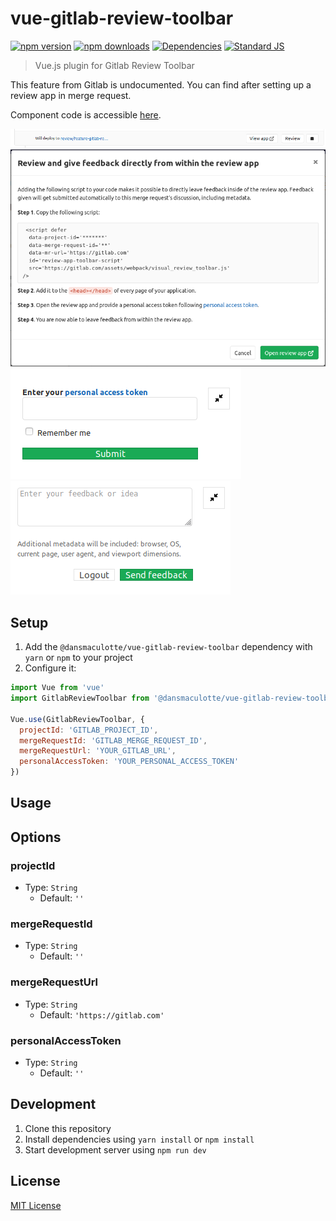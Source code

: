 # vue-gitlab-review-toolbar

[![npm version][npm-version-src]][npm-version-href]
[![npm downloads][npm-downloads-src]][npm-downloads-href]
[![Dependencies][david-dm-src]][david-dm-href]
[![Standard JS][standard-js-src]][standard-js-href]

> Vue.js plugin for Gitlab Review Toolbar

This feature from Gitlab is undocumented. You can find after setting up a review app in merge request.

Component code is accessible [here](https://gitlab.com/gitlab-org/gitlab-ce/blob/master/vendor/assets/javascripts/visual_review_toolbar.js).

![gitlab review button][gitlab-review-button-src]
![gitlab review modal][gitlab-review-modal-src]
![gitlab review personal access token][gitlab-review-personal-access-token-src]
![gitlab review send feedback][gitlab-review-send-feedback-src]

## Setup

1. Add the `@dansmaculotte/vue-gitlab-review-toolbar` dependency with `yarn` or `npm` to your project
2. Configure it:

```js
import Vue from 'vue'
import GitlabReviewToolbar from '@dansmaculotte/vue-gitlab-review-toolbar'

Vue.use(GitlabReviewToolbar, {
  projectId: 'GITLAB_PROJECT_ID',
  mergeRequestId: 'GITLAB_MERGE_REQUEST_ID',
  mergeRequestUrl: 'YOUR_GITLAB_URL',
  personalAccessToken: 'YOUR_PERSONAL_ACCESS_TOKEN'
})
```

## Usage

## Options

### projectId

- Type: `String`
  - Default: `''`

### mergeRequestId

- Type: `String`
  - Default: `''`

### mergeRequestUrl

- Type: `String`
  - Default: `'https://gitlab.com'`

### personalAccessToken

- Type: `String`
  - Default: `''`

## Development

1. Clone this repository
2. Install dependencies using `yarn install` or `npm install`
3. Start development server using `npm run dev`

## License

[MIT License](./LICENSE.md)

<!-- Badges -->
[npm-version-src]: https://img.shields.io/npm/dt/@dansmaculotte/vue-segment.svg?style=flat-square
[npm-version-href]: https://npmjs.com/package/@dansmaculotte/vue-segment

[npm-downloads-src]: https://img.shields.io/npm/v/@dansmaculotte/vue-segment/latest.svg?style=flat-square
[npm-downloads-href]: https://npmjs.com/package/@dansmaculotte/vue-segment

[david-dm-src]: https://david-dm.org/dansmaculotte/vue-segment/status.svg?style=flat-square
[david-dm-href]: https://david-dm.org/dansmaculotte/vue-segment

[standard-js-src]: https://img.shields.io/badge/code_style-standard-brightgreen.svg?style=flat-square
[standard-js-href]: https://standardjs.com

[gitlab-review-button-src]: ./images/review-button.png
[gitlab-review-modal-src]: ./images/review-modal.png
[gitlab-review-personal-access-token-src]: ./images/review-personal-access-token.png
[gitlab-review-send-feedback-src]: ./images/review-send-feedback.png
